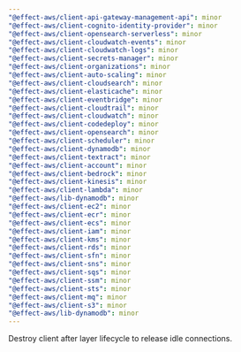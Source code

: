 ```yaml
---
"@effect-aws/client-api-gateway-management-api": minor
"@effect-aws/client-cognito-identity-provider": minor
"@effect-aws/client-opensearch-serverless": minor
"@effect-aws/client-cloudwatch-events": minor
"@effect-aws/client-cloudwatch-logs": minor
"@effect-aws/client-secrets-manager": minor
"@effect-aws/client-organizations": minor
"@effect-aws/client-auto-scaling": minor
"@effect-aws/client-cloudsearch": minor
"@effect-aws/client-elasticache": minor
"@effect-aws/client-eventbridge": minor
"@effect-aws/client-cloudtrail": minor
"@effect-aws/client-cloudwatch": minor
"@effect-aws/client-codedeploy": minor
"@effect-aws/client-opensearch": minor
"@effect-aws/client-scheduler": minor
"@effect-aws/client-dynamodb": minor
"@effect-aws/client-textract": minor
"@effect-aws/client-account": minor
"@effect-aws/client-bedrock": minor
"@effect-aws/client-kinesis": minor
"@effect-aws/client-lambda": minor
"@effect-aws/lib-dynamodb": minor
"@effect-aws/client-ec2": minor
"@effect-aws/client-ecr": minor
"@effect-aws/client-ecs": minor
"@effect-aws/client-iam": minor
"@effect-aws/client-kms": minor
"@effect-aws/client-rds": minor
"@effect-aws/client-sfn": minor
"@effect-aws/client-sns": minor
"@effect-aws/client-sqs": minor
"@effect-aws/client-ssm": minor
"@effect-aws/client-sts": minor
"@effect-aws/client-mq": minor
"@effect-aws/client-s3": minor
"@effect-aws/lib-dynamodb": minor
---
```


Destroy client after layer lifecycle to release idle connections.
